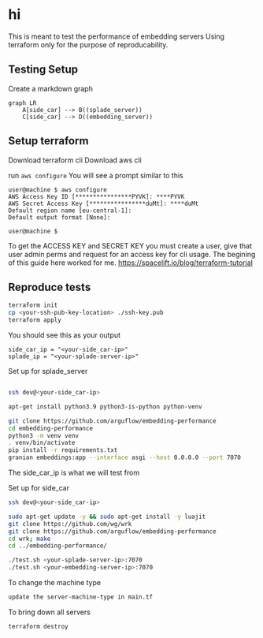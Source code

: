 # hi

This is meant to test the performance of embedding servers
Using terraform only for the purpose of reproducability.

## Testing Setup

Create a markdown graph
```mermaid
graph LR
    A[side_car] --> B((splade_server))
    C[side_car] --> D((embedding_server))
```

## Setup terraform

Download terraform cli
Download aws cli

run `aws configure` You will see a prompt similar to this

```
user@machine $ aws configure
AWS Access Key ID [****************PYVK]: ****PYVK
AWS Secret Access Key [****************duMt]: ****duMt
Default region name [eu-central-1]: 
Default output format [None]: 

user@machine $
```

To get the ACCESS KEY and SECRET KEY you must create a user, give that user
admin perms and request for an access key for cli usage. The begining of this
guide here worked for me. https://spacelift.io/blog/terraform-tutorial

## Reproduce tests

```sh
terraform init
cp <your-ssh-pub-key-location> ./ssh-key.pub
terraform apply
```

You should see this as your output

```
side_car_ip = "<your-side_car-ip>"
splade_ip = "<your-splade-server-ip>"
```

Set up for splade_server
```sh

ssh dev@<your-side_car-ip>

apt-get install python3.9 python3-is-python python-venv

git clone https://github.com/arguflow/embedding-performance
cd embedding-performance
python3 -m venv venv
. venv/bin/activate
pip install -r requirements.txt
granian embeddings:app --interface asgi --host 0.0.0.0 --port 7070
```

The side_car_ip is what we will test from

Set up for side_car
```sh
ssh dev@<your-side_car-ip>

sudo apt-get update -y && sudo apt-get install -y luajit
git clone https://github.com/wg/wrk
git clone https://github.com/arguflow/embedding-performance
cd wrk; make
cd ../embedding-performance/

./test.sh <your-splade-server-ip>:7070
./test.sh <your-embedding-server-ip>:7070
```

To change the machine type
```sh
update the server-machine-type in main.tf
```

To bring down all servers 

```sh
terraform destroy
```
